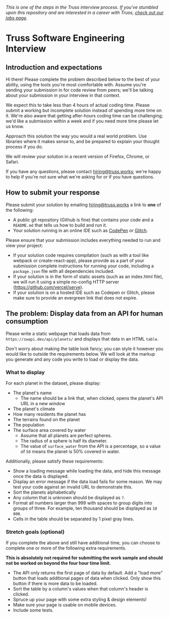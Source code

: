 _This is one of the steps in the Truss interview process. If you've
stumbled upon this repository and are interested in a career with
Truss, [check out our jobs page](https://truss.works/jobs)._

# Truss Software Engineering Interview

## Introduction and expectations

Hi there! Please complete the problem described below to the best of
your ability, using the tools you're most comfortable with. Assume
you're sending your submission in for code review from peers;
we'll be talking about your submission in your interview in that
context.

We expect this to take less than 4 hours of actual coding time. Please
submit a working but incomplete solution instead of spending more time
on it. We're also aware that getting after-hours coding time can be
challenging; we'd like a submission within a week and if you need more
time please let us know.

Approach this solution the way you would a real world problem. Use
libraries where it makes sense to, and be prepared to explain your
thought process if you do.

We will review your solution in a recent version of Firefox, Chrome, or Safari.

If you have any questions, please contact hiring@truss.works; we're
happy to help if you're not sure what we're asking for or if you have
questions.

## How to submit your response

Please submit your solution by emailing hiring@truss.works a link to **one** of the following:

* A public git repository (Github is fine) that contains your code and a `README.md` that tells us how to build and run it.
* Your solution running in an online IDE such as [CodePen](https://codepen.io) or [Glitch](https://glitch.com).

Please ensure that your submission includes everything needed to run and view your project:

* If your solution code requires compilation (such as with a tool like webpack or create-react-app),
  please provide as a part of your submission complete instructions for running your code, including
  a `package.json` file with all dependencies included.
* If your solution is in the form of static assets (such as an index.html file), we will run it
  using a simple no-config HTTP server (https://github.com/vercel/serve).
* If your solution is on a hosted IDE such as Codepen or Glitch, please make sure to
  provide an evergreen link that does not expire.

## The problem: Display data from an API for human consumption

Please write a static webpage that loads data from `https://swapi.dev/api/planets/` and displays that data
in an HTML `table`.

Don't worry about making the table look fancy; you can style it however you
would like to outside the requirements below. We will look at the markup you
generate and any code you write to load or display the data.

### What to display

For each planet in the dataset, please display:

- The planet's name
    - The name should be a link that, when clicked, opens the planet's API URL in a new window
- The planet's climate
- How many residents the planet has
- The terrains found on the planet
- The population
- The surface area covered by water
    - Assume that all planets are perfect spheres.
    - The radius of a sphere is half its diameter.
    - The value of `surface_water` from the API is a percentage, so a value of `50` means the planet is 50% covered in water.

Additionally, please satisfy these requirements:

- Show a loading message while loading the data, and hide this message once the data is displayed.
- Display an error message if the data load fails for some reason. We may test your code against an invalid URL to demonstrate this.
- Sort the planets alphabetically
- Any column that is unknown should be displayed as `?`.
- Format all numbers larger than 999 with spaces to group digits into groups of three.
  For example, ten thousand should be displayed as `10 000`.
- Cells in the table should be separated by 1 pixel gray lines.

### Stretch goals (optional)

If you complete the above and still have additional time, you can choose to complete one or more of the following extra requirements.

**This is absolutely not required for submitting the work sample and should not be worked on beyond the four hour time limit.**

- The API only returns the first page of data by default. Add a "load more" button that
  loads additional pages of data when clicked. Only show this button if there is more data to be loaded.
- Sort the table by a column's values when that column's header is clicked.
- Spruce up your page with some extra styling & design elements!
- Make sure your page is usable on mobile devices.
- Include some tests.